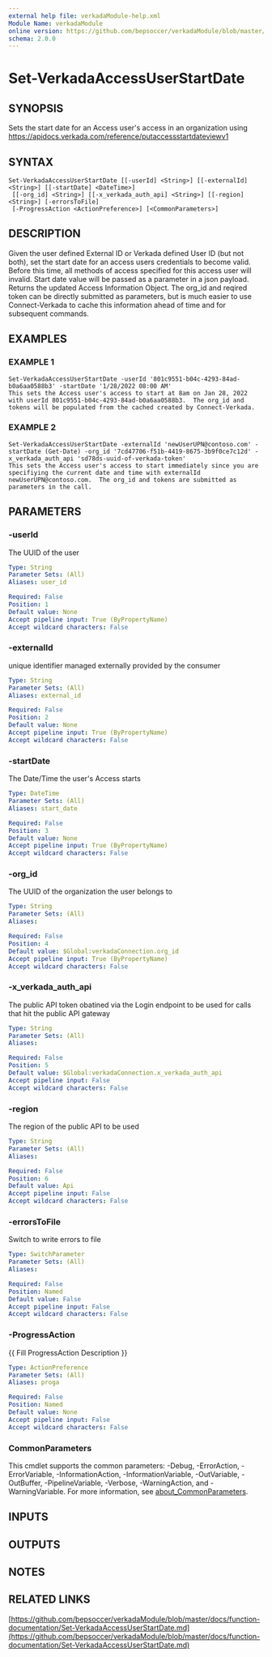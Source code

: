 ```yaml
---
external help file: verkadaModule-help.xml
Module Name: verkadaModule
online version: https://github.com/bepsoccer/verkadaModule/blob/master/docs/function-documentation/Set-VerkadaAccessUserStartDate.md
schema: 2.0.0
---
```


# Set-VerkadaAccessUserStartDate

## SYNOPSIS
Sets the start date for an Access user's access in an organization using https://apidocs.verkada.com/reference/putaccessstartdateviewv1

## SYNTAX

```
Set-VerkadaAccessUserStartDate [[-userId] <String>] [[-externalId] <String>] [[-startDate] <DateTime>]
 [[-org_id] <String>] [[-x_verkada_auth_api] <String>] [[-region] <String>] [-errorsToFile]
 [-ProgressAction <ActionPreference>] [<CommonParameters>]
```

## DESCRIPTION
Given the user defined External ID or Verkada defined User ID (but not both), set the start date for an access users credentials to become valid.
Before this time, all methods of access specified for this access user will invalid.
Start date value will be passed as a parameter in a json payload.
Returns the updated Access Information Object.
The org_id and reqired token can be directly submitted as parameters, but is much easier to use Connect-Verkada to cache this information ahead of time and for subsequent commands.

## EXAMPLES

### EXAMPLE 1
```
Set-VerkadaAccessUserStartDate -userId '801c9551-b04c-4293-84ad-b0a6aa0588b3' -startDate '1/28/2022 08:00 AM'
This sets the Access user's access to start at 8am on Jan 28, 2022 with userId 801c9551-b04c-4293-84ad-b0a6aa0588b3.  The org_id and tokens will be populated from the cached created by Connect-Verkada.
```

### EXAMPLE 2
```
Set-VerkadaAccessUserStartDate -externalId 'newUserUPN@contoso.com' -startDate (Get-Date) -org_id '7cd47706-f51b-4419-8675-3b9f0ce7c12d' -x_verkada_auth_api 'sd78ds-uuid-of-verkada-token'
This sets the Access user's access to start immediately since you are specifiying the current date and time with externalId newUserUPN@contoso.com.  The org_id and tokens are submitted as parameters in the call.
```

## PARAMETERS

### -userId
The UUID of the user

```yaml
Type: String
Parameter Sets: (All)
Aliases: user_id

Required: False
Position: 1
Default value: None
Accept pipeline input: True (ByPropertyName)
Accept wildcard characters: False
```

### -externalId
unique identifier managed externally provided by the consumer

```yaml
Type: String
Parameter Sets: (All)
Aliases: external_id

Required: False
Position: 2
Default value: None
Accept pipeline input: True (ByPropertyName)
Accept wildcard characters: False
```

### -startDate
The Date/Time the user's Access starts

```yaml
Type: DateTime
Parameter Sets: (All)
Aliases: start_date

Required: False
Position: 3
Default value: None
Accept pipeline input: True (ByPropertyName)
Accept wildcard characters: False
```

### -org_id
The UUID of the organization the user belongs to

```yaml
Type: String
Parameter Sets: (All)
Aliases:

Required: False
Position: 4
Default value: $Global:verkadaConnection.org_id
Accept pipeline input: True (ByPropertyName)
Accept wildcard characters: False
```

### -x_verkada_auth_api
The public API token obatined via the Login endpoint to be used for calls that hit the public API gateway

```yaml
Type: String
Parameter Sets: (All)
Aliases:

Required: False
Position: 5
Default value: $Global:verkadaConnection.x_verkada_auth_api
Accept pipeline input: False
Accept wildcard characters: False
```

### -region
The region of the public API to be used

```yaml
Type: String
Parameter Sets: (All)
Aliases:

Required: False
Position: 6
Default value: Api
Accept pipeline input: False
Accept wildcard characters: False
```

### -errorsToFile
Switch to write errors to file

```yaml
Type: SwitchParameter
Parameter Sets: (All)
Aliases:

Required: False
Position: Named
Default value: False
Accept pipeline input: False
Accept wildcard characters: False
```

### -ProgressAction
{{ Fill ProgressAction Description }}

```yaml
Type: ActionPreference
Parameter Sets: (All)
Aliases: proga

Required: False
Position: Named
Default value: None
Accept pipeline input: False
Accept wildcard characters: False
```

### CommonParameters
This cmdlet supports the common parameters: -Debug, -ErrorAction, -ErrorVariable, -InformationAction, -InformationVariable, -OutVariable, -OutBuffer, -PipelineVariable, -Verbose, -WarningAction, and -WarningVariable. For more information, see [about_CommonParameters](http://go.microsoft.com/fwlink/?LinkID=113216).

## INPUTS

## OUTPUTS

## NOTES

## RELATED LINKS

[https://github.com/bepsoccer/verkadaModule/blob/master/docs/function-documentation/Set-VerkadaAccessUserStartDate.md](https://github.com/bepsoccer/verkadaModule/blob/master/docs/function-documentation/Set-VerkadaAccessUserStartDate.md)


